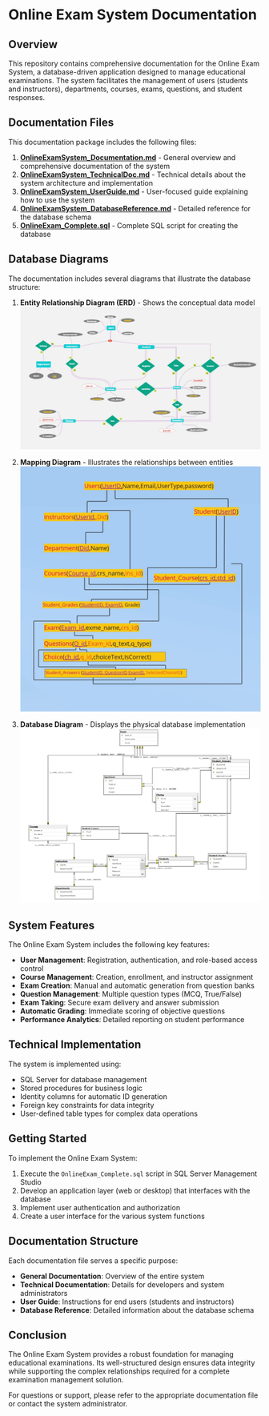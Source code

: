 # Online Exam System Documentation

## Overview

This repository contains comprehensive documentation for the Online Exam System, a database-driven application designed to manage educational examinations. The system facilitates the management of users (students and instructors), departments, courses, exams, questions, and student responses.

## Documentation Files

This documentation package includes the following files:

1. **[OnlineExamSystem_Documentation.md](OnlineExamSystem_Documentation.md)** - General overview and comprehensive documentation of the system
2. **[OnlineExamSystem_TechnicalDoc.md](OnlineExamSystem_TechnicalDoc.md)** - Technical details about the system architecture and implementation
3. **[OnlineExamSystem_UserGuide.md](OnlineExamSystem_UserGuide.md)** - User-focused guide explaining how to use the system
4. **[OnlineExamSystem_DatabaseReference.md](OnlineExamSystem_DatabaseReference.md)** - Detailed reference for the database schema
5. **[OnlineExam_Complete.sql](OnlineExam_Complete.sql)** - Complete SQL script for creating the database

## Database Diagrams

The documentation includes several diagrams that illustrate the database structure:

1. **Entity Relationship Diagram (ERD)** - Shows the conceptual data model
   ![ER Diagram](erd.jpg)

2. **Mapping Diagram** - Illustrates the relationships between entities
   ![Mapping Diagram](mapping.jpg)

3. **Database Diagram** - Displays the physical database implementation
   ![Database Diagram](db%20daigram.png)

## System Features

The Online Exam System includes the following key features:

- **User Management**: Registration, authentication, and role-based access control
- **Course Management**: Creation, enrollment, and instructor assignment
- **Exam Creation**: Manual and automatic generation from question banks
- **Question Management**: Multiple question types (MCQ, True/False)
- **Exam Taking**: Secure exam delivery and answer submission
- **Automatic Grading**: Immediate scoring of objective questions
- **Performance Analytics**: Detailed reporting on student performance

## Technical Implementation

The system is implemented using:

- SQL Server for database management
- Stored procedures for business logic
- Identity columns for automatic ID generation
- Foreign key constraints for data integrity
- User-defined table types for complex data operations

## Getting Started

To implement the Online Exam System:

1. Execute the `OnlineExam_Complete.sql` script in SQL Server Management Studio
2. Develop an application layer (web or desktop) that interfaces with the database
3. Implement user authentication and authorization
4. Create a user interface for the various system functions

## Documentation Structure

Each documentation file serves a specific purpose:

- **General Documentation**: Overview of the entire system
- **Technical Documentation**: Details for developers and system administrators
- **User Guide**: Instructions for end users (students and instructors)
- **Database Reference**: Detailed information about the database schema

## Conclusion

The Online Exam System provides a robust foundation for managing educational examinations. Its well-structured design ensures data integrity while supporting the complex relationships required for a complete examination management solution.

For questions or support, please refer to the appropriate documentation file or contact the system administrator. 